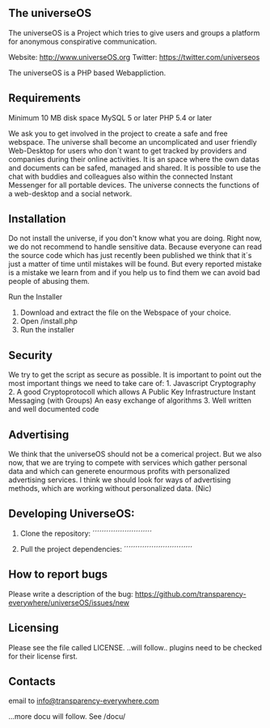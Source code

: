 The universeOS
-----------------
The universeOS is a Project which tries to give users and groups a platform for anonymous conspirative communication. 


Website: http://www.universeOS.org
Twitter: https://twitter.com/universeos

The universeOS is a PHP based Webappliction.

Requirements
--------------
Minimum 10 MB disk space
MySQL 5 or later
PHP 5.4 or later

We ask you to get involved in the project to create a safe and free webspace. The universe shall become an uncomplicated and user friendly Web-Desktop for users who don´t want to get tracked by providers and companies during their online activities.
It is an space where the own datas and documents can be safed, managed and shared. It is possible to use the chat with buddies and colleagues also within the connected Instant Messenger for all portable devices. The universe connects the functions of a web-desktop and a social network.



Installation
--------------
Do not install the universe, if you don't know what you are doing.
Right now, we do not recommend to handle sensitive data. Because everyone can read the source code which has just recently been published we think that it´s just a matter of time until mistakes will be found. But every reported mistake is a mistake we learn from and if you help us to find them we can avoid bad people of abusing them.

Run the Installer
1. Download and extract the file on the Webspace of your choice.
2. Open /install.php
3. Run the installer



Security
----------
We try to get the script as secure as possible. It is important to point out the most important things we need to take care of:
    1. Javascript Cryptography
    2. A good Cryptoprotocoll which allows
        A Public Key Infrastructure
        Instant Messaging (with Groups)
        An easy exchange of algorithms
    3. Well written and well documented code

Advertising
------------
We think that the universeOS should not be a comerical project. But we also now, that we are trying to compete with services which gather personal data and which can generete enourmous profits with personalized advertising services. I think we should look for ways of advertising methods, which are working without personalized data. (Nic)

Developing UniverseOS:
-----------------------

1. Clone the repository:
		´´´´´´´´´´´´´´´´´´´´´´´´´´

2. Pull the project dependencies:
	´´´´´´´´´´´´´´´´´´´´´´´´´´´´´´

How to report bugs
-------------------

Please write a description of the bug:
https://github.com/transparency-everywhere/universeOS/issues/new



Licensing
 ------------

Please see the file called LICENSE.
..will follow.. plugins need to be checked for their license first.

Contacts
----------
email to info@transparency-everywhere.com







...more docu will follow. See /docu/
